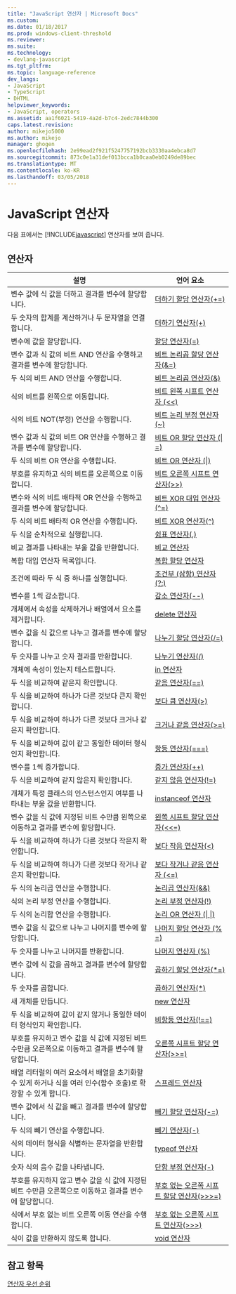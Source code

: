 ```yaml
---
title: "JavaScript 연산자 | Microsoft Docs"
ms.custom: 
ms.date: 01/18/2017
ms.prod: windows-client-threshold
ms.reviewer: 
ms.suite: 
ms.technology:
- devlang-javascript
ms.tgt_pltfrm: 
ms.topic: language-reference
dev_langs:
- JavaScript
- TypeScript
- DHTML
helpviewer_keywords:
- JavaScript, operators
ms.assetid: aa1f6021-5419-4a2d-b7c4-2edc7844b300
caps.latest.revision: 
author: mikejo5000
ms.author: mikejo
manager: ghogen
ms.openlocfilehash: 2e99ead2f921f5247757192bcb3330aa4ebca8d7
ms.sourcegitcommit: 873c0e1a31def013bcca1b0caa0eb0249de89bec
ms.translationtype: MT
ms.contentlocale: ko-KR
ms.lasthandoff: 03/05/2018
---
```

# <a name="javascript-operators"></a>JavaScript 연산자
다음 표에서는 [!INCLUDE[javascript](../../javascript/includes/javascript-md.md)] 연산자를 보여 줍니다.  
  
## <a name="operators"></a>연산자  
  
|설명|언어 요소|  
|-----------------|----------------------|  
|변수 값에 식 값을 더하고 결과를 변수에 할당합니다.|[더하기 할당 연산자(+=)](../../javascript/reference/addition-assignment-operator-decrement-equal-javascript.md)|  
|두 숫자의 합계를 계산하거나 두 문자열을 연결합니다.|[더하기 연산자(+)](../../javascript/reference/addition-operator-decrement-javascript.md)|  
|변수에 값을 할당합니다.|[할당 연산자(=)](../../javascript/reference/assignment-operator-decrement-equal-javascript.md)|  
|변수 값과 식 값의 비트 AND 연산을 수행하고 결과를 변수에 할당합니다.|[비트 논리곱 할당 연산자(&=)](../../javascript/reference/bitwise-and-assignment-operator-decrement-equal-javascript.md)|  
|두 식의 비트 AND 연산을 수행합니다.|[비트 논리곱 연산자(&)](../../javascript/reference/bitwise-and-operator-decrement-javascript.md)|  
|식의 비트를 왼쪽으로 이동합니다.|[비트 왼쪽 시프트 연산자 (<\<)](../../javascript/reference/bitwise-left-shift-operator-decrement-javascript.md)|  
|식의 비트 NOT(부정) 연산을 수행합니다.|[비트 논리 부정 연산자(~)](../../javascript/reference/bitwise-not-operator-decrement-tilde-javascript.md)|  
|변수 값과 식 값의 비트 OR 연산을 수행하고 결과를 변수에 할당합니다.|[비트 OR 할당 연산자 (&#124; =)](../../javascript/reference/bitwise-or-assignment-operator-decrement-equal-javascript.md)|  
|두 식의 비트 OR 연산을 수행합니다.|[비트 OR 연산자 (&#124;)](../../javascript/reference/bitwise-or-operator-decrement-javascript.md)|  
|부호를 유지하고 식의 비트를 오른쪽으로 이동합니다.|[비트 오른쪽 시프트 연산자(>>)](../../javascript/reference/bitwise-right-shift-operator-decrement-javascript.md)|  
|변수와 식의 비트 배타적 OR 연산을 수행하고 결과를 변수에 할당합니다.|[비트 XOR 대입 연산자(^=)](../../javascript/reference/bitwise-xor-assignment-operator-decrement-hat-equal-javascript.md)|  
|두 식의 비트 배타적 OR 연산을 수행합니다.|[비트 XOR 연산자(^)](../../javascript/reference/bitwise-xor-operator-decrement-hat-javascript.md)|  
|두 식을 순차적으로 실행합니다.|[쉼표 연산자(,)](../../javascript/reference/comma-operator-decrement-javascript.md)|  
|비교 결과를 나타내는 부울 값을 반환합니다.|[비교 연산자](../../javascript/reference/comparison-operators-javascript.md)|  
|복합 대입 연산자 목록입니다.|[복합 할당 연산자](../../javascript/reference/compound-assignment-operators-javascript.md)|  
|조건에 따라 두 식 중 하나를 실행합니다.|[조건부 (삼항) 연산자 (?:)](../../javascript/reference/conditional-ternary-operator-decrement-javascript.md)|  
|변수를 1씩 감소합니다.|[감소 연산자(--)](../../javascript/reference/increment-and-decrement-operators-javascript.md)|  
|개체에서 속성을 삭제하거나 배열에서 요소를 제거합니다.|[delete 연산자](../../javascript/reference/delete-operator-decrementjavascript.md)|  
|변수 값을 식 값으로 나누고 결과를 변수에 할당합니다.|[나누기 할당 연산자(/=)](../../javascript/reference/division-assignment-operator-decrement-equal-javascript.md)|  
|두 숫자를 나누고 숫자 결과를 반환합니다.|[나누기 연산자(/)](../../javascript/reference/division-operator-decrement-javascript.md)|  
|개체에 속성이 있는지 테스트합니다.|[in 연산자](../../javascript/reference/in-operator-decrementjavascript.md)|  
|두 식을 비교하여 같은지 확인합니다.|[같음 연산자(==)](../../javascript/reference/comparison-operators-javascript.md)|  
|두 식을 비교하여 하나가 다른 것보다 큰지 확인합니다.|[보다 큼 연산자(>)](../../javascript/reference/comparison-operators-javascript.md)|  
|두 식을 비교하여 하나가 다른 것보다 크거나 같은지 확인합니다.|[크거나 같음 연산자(>=)](../../javascript/reference/comparison-operators-javascript.md)|  
|두 식을 비교하여 값이 같고 동일한 데이터 형식인지 확인합니다.|[항등 연산자(===)](../../javascript/reference/comparison-operators-javascript.md)|  
|변수를 1씩 증가합니다.|[증가 연산자(++)](../../javascript/reference/increment-and-decrement-operators-javascript.md)|  
|두 식을 비교하여 같지 않은지 확인합니다.|[같지 않음 연산자(!=)](../../javascript/reference/comparison-operators-javascript.md)|  
|개체가 특정 클래스의 인스턴스인지 여부를 나타내는 부울 값을 반환합니다.|[instanceof 연산자](../../javascript/reference/instanceof-operator-decrementjavascript.md)|  
|변수 값을 식 값에 지정된 비트 수만큼 왼쪽으로 이동하고 결과를 변수에 할당합니다.|[왼쪽 시프트 할당 연산자(<<=)](../../javascript/reference/left-shift-assignment-operator-decrement-equal-javascript.md)|  
|두 식을 비교하여 하나가 다른 것보다 작은지 확인합니다.|[보다 작음 연산자(<)](../../javascript/reference/comparison-operators-javascript.md)|  
|두 식을 비교하여 하나가 다른 것보다 작거나 같은지 확인합니다.|[보다 작거나 같음 연산자 (\<=)](../../javascript/reference/comparison-operators-javascript.md)|  
|두 식의 논리곱 연산을 수행합니다.|[논리곱 연산자(&&)](../../javascript/reference/logical-and-operator-decrement-javascript.md)|  
|식의 논리 부정 연산을 수행합니다.|[논리 부정 연산자(!)](../../javascript/reference/logical-not-operator-decrement-exclpt-javascript.md)|  
|두 식의 논리합 연산을 수행합니다.|[논리 OR 연산자 (&#124; &#124;)](../../javascript/reference/logical-or-operator-decrement-javascript.md)|  
|변수 값을 식 값으로 나누고 나머지를 변수에 할당합니다.|[나머지 할당 연산자 (% =)](../../javascript/reference/modulus-assignment-operator-decrement-javascript.md)|  
|두 숫자를 나누고 나머지를 반환합니다.|[나머지 연산자 (%)](../../javascript/reference/modulus-operator-decrementjavascript.md)|  
|변수 값에 식 값을 곱하고 결과를 변수에 할당합니다.|[곱하기 할당 연산자(*=)](../../javascript/reference/multiplication-assignment-operator-decrement-equal-javascript.md)|  
|두 숫자를 곱합니다.|[곱하기 연산자(*)](../../javascript/reference/multiplication-operator-decrement-javascript.md)|  
|새 개체를 만듭니다.|[new 연산자](../../javascript/reference/new-operator-decrementjavascript.md)|  
|두 식을 비교하여 값이 같지 않거나 동일한 데이터 형식인지 확인합니다.|[비항등 연산자(!==)](../../javascript/reference/comparison-operators-javascript.md)|  
|부호를 유지하고 변수 값을 식 값에 지정된 비트 수만큼 오른쪽으로 이동하고 결과를 변수에 할당합니다.|[오른쪽 시프트 할당 연산자(>>=)](../../javascript/reference/right-shift-assignment-operator-decrement-equal-javascript.md)|  
|배열 리터럴의 여러 요소에서 배열을 초기화할 수 있게 하거나 식을 여러 인수(함수 호출)로 확장할 수 있게 합니다.|[스프레드 연산자](../../javascript/reference/spread-operator-decrement-dot-dot-dot-javascript.md)|  
|변수 값에서 식 값을 빼고 결과를 변수에 할당합니다.|[빼기 할당 연산자(-=)](../../javascript/reference/subtraction-assignment-operator-decrement-equal-javascript.md)|  
|두 식의 빼기 연산을 수행합니다.|[빼기 연산자(-)](../../javascript/reference/subtraction-operator-decrement-javascript.md)|  
|식의 데이터 형식을 식별하는 문자열을 반환합니다.|[typeof 연산자](../../javascript/reference/typeof-operator-decrementjavascript.md)|  
|숫자 식의 음수 값을 나타냅니다.|[단항 부정 연산자(-)](../../javascript/reference/subtraction-operator-decrement-javascript.md)|  
|부호를 유지하지 않고 변수 값을 식 값에 지정된 비트 수만큼 오른쪽으로 이동하고 결과를 변수에 할당합니다.|[부호 없는 오른쪽 시프트 할당 연산자(>>>=)](../../javascript/reference/unsigned-right-shift-assignment-operator-decrement-equal-javascript.md)|  
|식에서 부호 없는 비트 오른쪽 이동 연산을 수행합니다.|[부호 없는 오른쪽 시프트 연산자(>>>)](../../javascript/reference/unsigned-right-shift-operator-decrement-javascript.md)|  
|식이 값을 반환하지 않도록 합니다.|[void 연산자](../../javascript/reference/void-operator-decrementjavascript.md)|  
  
## <a name="see-also"></a>참고 항목  
 [연산자 우선 순위](../../javascript/operator-subtractprecedence-javascript.md)
